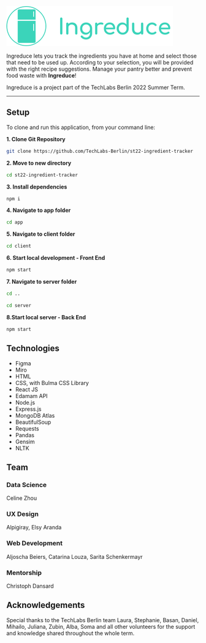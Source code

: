 ![IngreduceLogo](https://github.com/TechLabs-Berlin/st22-ingredient-tracker/blob/main/images/ux/Placeholder.svg)

Ingreduce lets you track the ingredients you have at home and select those that need to be used up. According to your selection, you will be provided with the right recipe suggestions. Manage your pantry better and prevent food waste with **Ingreduce**!

Ingreduce is a project part of the TechLabs Berlin 2022 Summer Term.

***

## Setup

To clone and run this application, from your command line:

**1. Clone Git Repository**

```bash
git clone https://github.com/TechLabs-Berlin/st22-ingredient-tracker
```

**2. Move to new directory**

```bash
cd st22-ingredient-tracker
```

**3. Install dependencies**

```bash
npm i
```

**4. Navigate to app folder**

```bash
cd app
````

**5. Navigate to client folder**

```bash
cd client
````

**6. Start local development - Front End**

```bash
npm start
```

**7. Navigate to server folder**

```bash
cd ..
````
```bash
cd server
```

**8.Start local server - Back End**

```bash
npm start
```

## Technologies

* Figma
* Miro
* HTML
* CSS, with Bulma CSS Library
* React JS
* Edamam API
* Node.js
* Express.js
* MongoDB Atlas
* BeautifulSoup
* Requests
* Pandas
* Gensim
* NLTK

##  Team

### Data Science

Celine Zhou

### UX Design

Alpigiray, Elsy Aranda

### Web Development

Aljoscha Beiers, Catarina Louza, Sarita Schenkermayr

### Mentorship

Christoph Dansard 

## Acknowledgements

Special thanks to the TechLabs Berlin team Laura, Stephanie, Basan, Daniel, Mihailo, Juliana, Zubin, Alba, Soma and all other volunteers for the support and knowledge shared throughout the whole term.